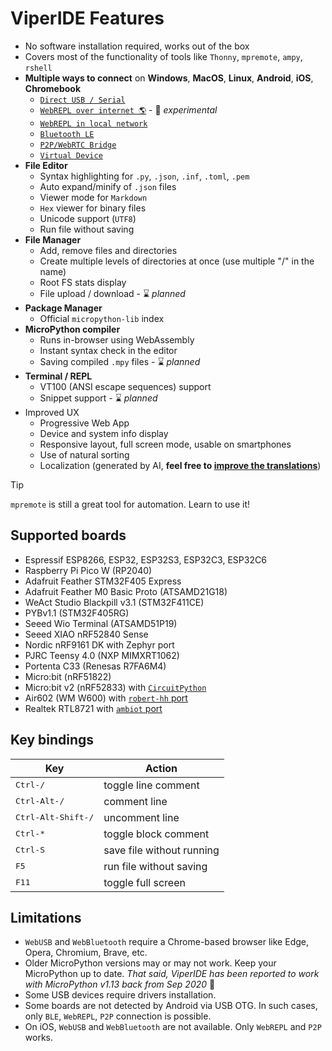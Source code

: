 # ViperIDE Features

- No software installation required, works out of the box
- Covers most of the functionality of tools like `Thonny`, `mpremote`, `ampy`, `rshell`
- **Multiple ways to connect** on **Windows**, **MacOS**, **Linux**, **Android**, **iOS**, **Chromebook**
  - [`Direct USB / Serial`](USB-Serial-REPL.md)
  - [`WebREPL over internet 🌎`](Web-REPL-Relay.md) - 🚧 *experimental*
  - [`WebREPL in local network`](Web-REPL-Server.md)
  - [`Bluetooth LE`](Bluetooth-REPL.md)
  - [`P2P/WebRTC Bridge`](https://viper-ide.org/bridge.html)
  - [`Virtual Device`](https://viper-ide.org/?vm=1)
- **File Editor**
  - Syntax highlighting for `.py`, `.json`, `.inf`, `.toml`, `.pem`
  - Auto expand/minify of `.json` files
  - Viewer mode for `Markdown`
  - `Hex` viewer for binary files
  - Unicode support (`UTF8`)
  - Run file without saving
- **File Manager**
  - Add, remove files and directories
  - Create multiple levels of directories at once (use multiple "/" in the name)
  - Root FS stats display
  - File upload / download - ⌛ *planned*
- **Package Manager**
  - Official `micropython-lib` index
- **MicroPython compiler**
  - Runs in-browser using WebAssembly
  - Instant syntax check in the editor
  - Saving compiled `.mpy` files - ⌛ *planned*
- **Terminal / REPL**
  - VT100 (ANSI escape sequences) support
  - Snippet support - ⌛ *planned*
- Improved UX
  - Progressive Web App
  - Device and system info display
  - Responsive layout, full screen mode, usable on smartphones
  - Use of natural sorting
  - Localization (generated by AI, **feel free to [improve the translations](../src/lang)**)


> [!TIP]
> `mpremote` is still a great tool for automation. Learn to use it!


## Supported boards

- Espressif ESP8266, ESP32, ESP32S3, ESP32C3, ESP32C6
- Raspberry Pi Pico W (RP2040)
- Adafruit Feather STM32F405 Express
- Adafruit Feather M0 Basic Proto (ATSAMD21G18)
- WeAct Studio Blackpill v3.1 (STM32F411CE)
- PYBv1.1 (STM32F405RG)
- Seeed Wio Terminal (ATSAMD51P19)
- Seeed XIAO nRF52840 Sense
- Nordic nRF9161 DK with Zephyr port
- PJRC Teensy 4.0 (NXP MIMXRT1062)
- Portenta C33 (Renesas R7FA6M4)
- Micro:bit (nRF51822)
- Micro:bit v2 (nRF52833) with [`CircuitPython`](https://circuitpython.org/board/microbit_v2)
- Air602 (WM W600) with [`robert-hh` port](https://github.com/robert-hh/Shared-Stuff/tree/master/w600_firmware)
- Realtek RTL8721 with [`ambiot` port](https://github.com/ambiot/micropython/releases)


## Key bindings

| Key                   | Action                      |
|---                    |---                          |
| <kbd>Ctrl-/</kbd>     | toggle line comment         |
| <kbd>Ctrl-Alt-/</kbd> | comment line                |
| <kbd>Ctrl-Alt-Shift-/</kbd> | uncomment line        |
| <kbd>Ctrl-*</kbd>     | toggle block comment        |
| <kbd>Ctrl-S</kbd>     | save file without running   |
| <kbd>F5</kbd>         | run file without saving     |
| <kbd>F11</kbd>        | toggle full screen          |

## Limitations

- `WebUSB` and `WebBluetooth` require a Chrome-based browser like Edge, Opera, Chromium, Brave, etc.
- Older MicroPython versions may or may not work. Keep your MicroPython up to date.
  *That said, ViperIDE has been reported to work with MicroPython v1.13 back from Sep 2020* 🤠
- Some USB devices require drivers installation.
- Some boards are not detected by Android via USB OTG. In such cases, only `BLE`, `WebREPL`, `P2P` connection is possible.
- On iOS, `WebUSB` and `WebBluetooth` are not available. Only `WebREPL` and `P2P` works.
